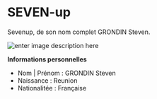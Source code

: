 # SEVEN-up
Sevenup, de son nom complet GRONDIN Steven.

![enter image description here](https://www.dz-techs.com/wp-content/uploads/2019/07/Facebook-Anonymous-min-DzTechs.jpg.webp )

**Informations personnelles**
- Nom | Prénom : GRONDIN Steven
- Naissance : Reunion
- Nationalitée : Française
